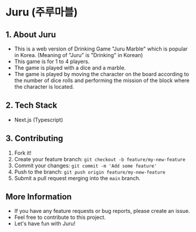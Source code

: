 # Juru (주루마블)

## 1. About Juru

- This is a web version of Drinking Game "Juru Marble" which is popular in Korea. (Meaning of "Juru" is "Drinking" in Korean)
- This game is for 1 to 4 players.
- The game is played with a dice and a marble.
- The game is played by moving the character on the board according to the number of dice rolls and performing the mission of the block where the character is located.

## 2. Tech Stack

- Next.js (Typescript)

## 3. Contributing

1. Fork it!
2. Create your feature branch: `git checkout -b feature/my-new-feature`
3. Commit your changes: `git commit -m 'Add some feature'`
4. Push to the branch: `git push origin feature/my-new-feature`
5. Submit a pull request merging into the `main` branch.

## More Information

- If you have any feature requests or bug reports, please create an issue.
- Feel free to contribute to this project.
- Let's have fun with Juru!